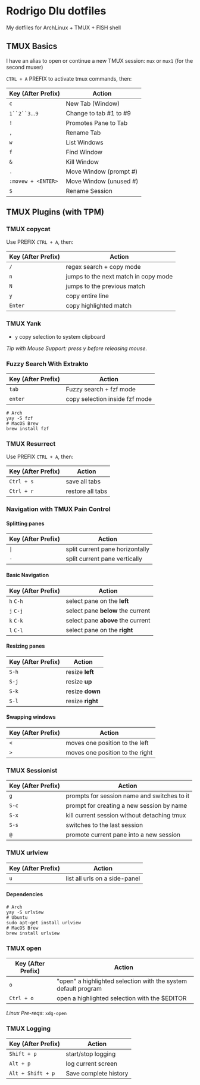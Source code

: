 # Rodrigo Dlu dotfiles

My dotfiles for ArchLinux + TMUX + FISH shell

## TMUX Basics

I have an alias to open or continue a new TMUX session: `mux` or `mux1` (for the second muxer)

`CTRL + A` PREFIX to activate tmux commands, then:

| Key (After Prefix) | Action                 |
|--------------------|------------------------|
| `c`                | New Tab (Window)       |
| `1``2``3`...`9`    | Change to tab #1 to #9 |
| `!`                | Promotes Pane to Tab   |
| `,`                | Rename Tab             |
| `w`                | List Windows           |
| `f`                | Find Window            |
| `&`                | Kill Window            |
| `.`                | Move Window (prompt #) |
| `:movew + <ENTER>` | Move Window (unused #) |
| `$`                | Rename Session         |

## TMUX Plugins (with TPM)

### TMUX copycat

Use PREFIX `CTRL + A`, then:

| Key (After Prefix) | Action                               |
|--------------------|--------------------------------------|
| `/`                | regex search +  copy mode            |
| `n`                | jumps to the next match in copy mode |
| `N`                | jumps to the previous match          |
| `y`                | copy entire line                     |
| `Enter`            | copy highlighted match               |

### TMUX Yank

- `y` copy selection to system clipboard

_Tip with Mouse Support: press y before releasing mouse._

### Fuzzy Search With Extrakto

| Key (After Prefix) | Action                               |
|--------------------|--------------------------------------|
| `tab`              | Fuzzy search + fzf mode              |
| `enter`            | copy selection inside fzf mode       |

```
# Arch
yay -S fzf
# MacOS Brew
brew install fzf
```



### TMUX Resurrect

Use PREFIX `CTRL + A`, then:

| Key (After Prefix) | Action                 |
|--------------------|------------------------|
| `Ctrl + s`         | save all tabs          |
| `Ctrl + r`         | restore all tabs       |

### Navigation with TMUX Pain Control

#### Splitting panes

| Key (After Prefix) | Action                               |
|--------------------|--------------------------------------|
| `\|`               | split current pane horizontally      |
| `-`                | split current pane vertically        |

#### Basic Navigation

| Key (After Prefix) | Action                               |
|--------------------|--------------------------------------|
| `h` `C-h`          | select pane on the **left**          |
| `j` `C-j`          | select pane **below** the current    |
| `k` `C-k`          | select pane **above** the current    |
| `l` `C-l`          | select pane on the **right**         |

#### Resizing panes

| Key (After Prefix) | Action                               |
|--------------------|--------------------------------------|
| `S-h`              | resize **left**                      |
| `S-j`              | resize **up**                        |
| `S-k`              | resize **down**                      |
| `S-l`              | resize **right**                     |

#### Swapping windows

| Key (After Prefix) | Action                               |
|--------------------|--------------------------------------|
| `<`                | moves one position to the left       |
| `>`                | moves one position to the right      |

### TMUX Sessionist

| Key (After Prefix) | Action                                      |
|--------------------|---------------------------------------------|
| `g`                | prompts for session name and switches to it |
| `S-c`              | prompt for creating a new session by name   |
| `S-x`              | kill current session without detaching tmux |
| `S-s`              | switches to the last session                |
| `@`                | promote current pane into a new session     |

### TMUX urlview

| Key (After Prefix) | Action                               |
|--------------------|--------------------------------------|
| `u`                | list all urls on a side-panel        |

#### Dependencies

```
# Arch
yay -S urlview
# Ubuntu
sudo apt-get install urlview
# MacOS Brew
brew install urlview
```

### TMUX open

| Key (After Prefix) | Action                                                         |
|--------------------|----------------------------------------------------------------|
| `o`                | "open" a highlighted selection with the system default program |
| `Ctrl + o`         | open a highlighted selection with the $EDITOR                  |

_Linux Pre-reqs_: `xdg-open`

### TMUX Logging

| Key (After Prefix) | Action                 |
|--------------------|------------------------|
| `Shift + p`        | start/stop logging     |
| `Alt + p`          | log current screen     |
| `Alt + Shift + p`  | Save complete history  |
